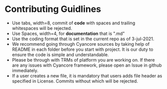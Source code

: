# Contributing Guidlines
- Use tabs, width=8, commit of **code** with spaces and trailing whitespaces will be rejected.
- Use Spaces, width=4, for **documentation** that is "<filename>.md"
- Use the coding format that is set in the current repo as of 3-jul-2021.
- We recommend going through Cyancore sources by taking help of README in each folder before you start with project. It is our duty to ensure the code is simple and understandable.
- Please be through with TRMs of platform you are working on. If there are any issues with Cyancore framework, please open an Issue in github immediately.
- If a user creates a new file, it is mandatory that users adds file header as specified in License. Commits without which will be rejected.
